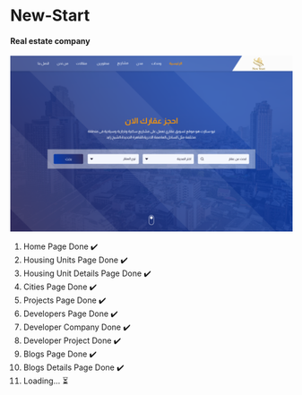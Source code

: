 # New-Start

<h4>Real estate company</h4>

<img src="./readme.png" >

<ol>
  <li>Home Page Done ✔️</li>
  <li>Housing Units Page Done ✔️</li>
  <li>Housing Unit Details Page Done ✔️</li>
  <li>Cities Page Done ✔️</li>
  <li>Projects Page Done ✔️</li>
  <li>Developers Page Done ✔️</li>
  <li>Developer Company Done ✔️</li>
  <li>Developer Project Done ✔️</li>
  <li>Blogs Page Done ✔️</li>
  <li>Blogs Details Page Done ✔️</li>
  <li>
    Loading... ⏳
  </li>
</ol>
